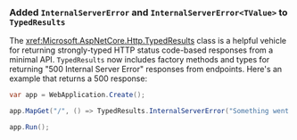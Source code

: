 ### Added `InternalServerError` and `InternalServerError<TValue>` to `TypedResults`

The <xref:Microsoft.AspNetCore.Http.TypedResults> class is a helpful vehicle for returning strongly-typed HTTP status code-based responses from a minimal API.  `TypedResults` now includes factory methods and types for returning "500 Internal Server Error" responses from endpoints. Here's an example that returns a 500 response:

```csharp
var app = WebApplication.Create();

app.MapGet("/", () => TypedResults.InternalServerError("Something went wrong!");

app.Run();
```
